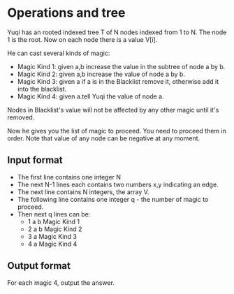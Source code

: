 # Operations and tree

Yuqi has an rooted indexed tree T of N nodes indexed from 1 to N. The node 1 is the root. Now on each node there is a value V[i].

He can cast several kinds of magic:

- Magic Kind 1: given a,b increase the value in the subtree of node a by b.
- Magic Kind 2: given a,b increase the value of node a by b.
- Magic Kind 3: given a if a is in the Blacklist remove it, otherwise add it into the blacklist.
- Magic Kind 4: given a.tell Yuqi the value of node a.

Nodes in Blacklist's value will not be affected by any other magic until it's removed.

Now he gives you the list of magic to proceed. You need to proceed them in order. Note that value of any node can be negative at any moment.

## Input format

- The first line contains one integer N
- The next N-1 lines each contains two numbers x,y indicating an edge.
- The next line contains N integers, the array V.
- The following line contains one integer q - the number of magic to proceed.
- Then next q lines can be:
  - 1 a b Magic Kind 1
  - 2 a b Magic Kind 2
  - 3 a Magic Kind 3
  - 4 a Magic Kind 4

## Output format

For each magic 4, output the answer.
